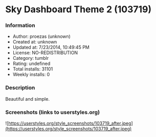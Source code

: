 # Sky Dashboard Theme 2 (103719)

### Information
- Author: proezas (unknown)
- Created at: unknown
- Updated at: 7/23/2014, 10:49:45 PM
- License: NO-REDISTRIBUTION
- Category: tumblr
- Rating: undefined
- Total installs: 31101
- Weekly installs: 0


### Description
Beautiful and simple.


### Screenshots (links to userstyles.org)
![https://userstyles.org/style_screenshots/103719_after.jpeg](https://userstyles.org/style_screenshots/103719_after.jpeg)


